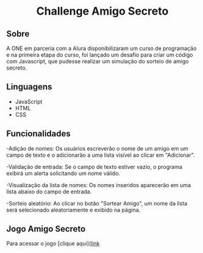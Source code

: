 <h1 align="center"> Challenge Amigo Secreto </h1>


## Sobre
A ONE em parceria com a Alura disponibilizaram um curso de programação e na primeira etapa do curso, foi lançado um desafio para criar um código com Javascript, que pudesse realizar um simulação do sorteio de amigo secreto. 


## Linguagens 

- JavaScript
- HTML
- CSS

## Funcionalidades

-Adição de nomes: Os usuários escreverão o nome de um amigo em um campo de texto e o adicionarão a uma lista visível ao clicar em "Adicionar".

-Validação de entrada: Se o campo de texto estiver vazio, o programa exibirá um alerta solicitando um nome válido.

-Visualização da lista de nomes: Os nomes inseridos aparecerão em uma lista abaixo do campo de entrada.

-Sorteio aleatório: Ao clicar no botão "Sortear Amigo", um nome da lista será selecionado aleatoriamente e exibido na página.


## Jogo  Amigo Secreto

Para acessar o jogo [clique aqui]([link](https://amigo-secreto-olive-eight.vercel.app/)
